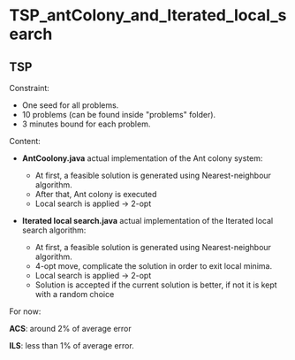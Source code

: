 # TSP_antColony_and_Iterated_local_search

## TSP 

Constraint:

- One seed for all problems. 
- 10 problems (can be found inside "problems" folder).
- 3 minutes bound for each problem.



Content:

- **AntCoolony.java** actual implementation of the Ant colony system:
  - At first, a feasible solution is generated using Nearest-neighbour algorithm. 
  - After that, Ant colony is executed 
  - Local search is applied -> 2-opt

- **Iterated local search.java** actual implementation of the Iterated local search algorithm:
  - At first, a feasible solution is generated using Nearest-neighbour algorithm.
  - 4-opt move, complicate the solution in order to exit local minima. 
  - Local search is applied -> 2-opt
  - Solution is accepted if the current solution is better, if not it is kept with a random choice



For now:

**ACS**: around 2% of average error

**ILS**: less than 1% of average error.
